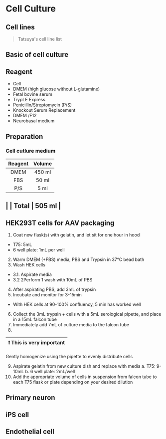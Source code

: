 # Cell Culture

## Cell lines
> Tatsuya's cell line list

## Basic of cell culture
## Reagent
- Cell
- DMEM (high glucose without L-glutamine)
- Fetal bovine serum
- TrypLE Express
- Penicillin/Streptomycin (P/S)
- Knockout Serum Replacement
- DMEM /F12
- Neurobasal medium

## Preparation

### Cell cutlure medium



| Reagent | Volume |
| :----:  | :----: |
| DMEM    | 450 ml |
| FBS     |  50 ml |
| P/S     |   5 ml |
|
| Total   | 505 ml |
---
## HEK293T cells for AAV packaging 

1. Coat new flask(s) with gelatin, and let sit for one hour in hood
-  T75: 5mL
- 6 well plate: 1mL per well
2. Warm DMEM (+FBS) media, PBS and Trypsin in 37°C bead bath
3. Wash HEK cells
- 3.1. Aspirate media
- 3.2 2Perform 1 wash with 10mL of PBS

4. After aspirating PBS, add 3mL of trypsin
5. Incubate and monitor for 3-15min
- With HEK cells at 90-100% confluency, 5 min has worked well
6. Collect the 3mL trypsin + cells with a 5mL serological pipette, and place in a 15mL falcon tube
7. Immediately add 7mL of culture media to the falcon tube
8. 
| :exclamation:  This is very important   |
|-----------------------------------------|
Gently homogenize using the pipette to evenly distribute cells

9.  Aspirate gelatin from new culture dish and replace with media
    a.     T75: 9-10mL
    b.    6 well plate: 2mL/well
9.  Add the appropriate volume of cells in suspension from falcon tube to each T75 flask or plate depending on your desired dilution

## Primary neuron


## iPS cell
## Endothelial cell
